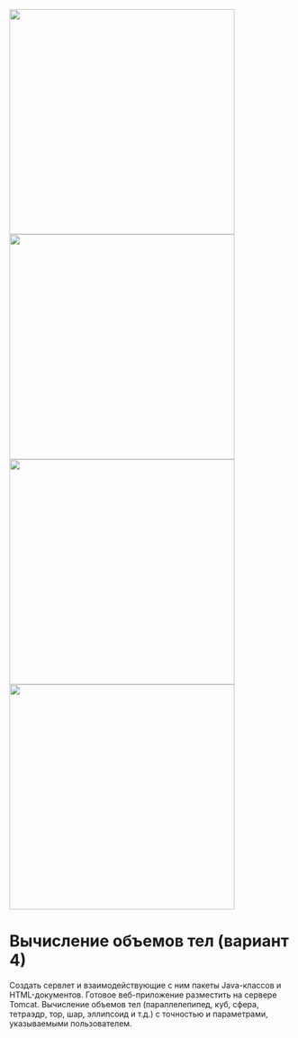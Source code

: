 <img src="https://github.com/UNBunny/OOP_1ab_4sem/assets/112119548/637dad8b-0e5e-434e-b88e-d22952ccdb4b" width="400">
<img src="https://github.com/UNBunny/OOP_1ab_4sem/assets/112119548/60780e85-957f-4984-9990-7859a33e8905" width="400">
<img src="https://github.com/UNBunny/OOP_1ab_4sem/assets/112119548/d3339b96-153b-44a4-b876-5bb9ef8a4864" width="400">
<img src="https://github.com/UNBunny/OOP_1ab_4sem/assets/112119548/50996ca9-cc24-42f5-99df-9ced7aba546c" width="400">

# Вычисление объемов тел (вариант 4)
Создать сервлет и взаимодействующие с ним пакеты Java-классов и HTML-документов. Готовое веб-приложение разместить на сервере Tomcat.
Вычисление объемов тел (параллелепипед, куб, сфера, тетраэдр, тор, шар, эллипсоид и т.д.) с точностью и параметрами, указываемыми пользователем.
